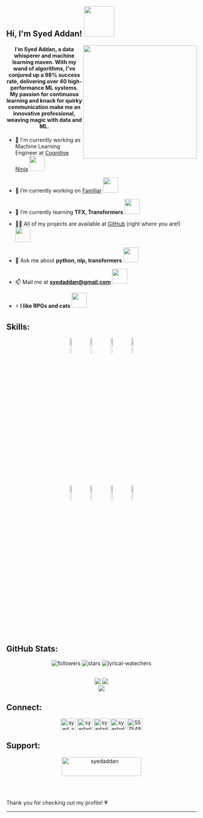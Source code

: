 <h2> Hi, I'm Syed Addan! <img src="https://media.giphy.com/media/TOIFYQrQvZbLzeRUiF/giphy.gif" width="80"></h2>
<img align='right' src="https://media.giphy.com/media/ZEUODEtQiUZWGg6IHR/giphy.gif" width="300">
<h4 align="center">I'm Syed Addan, a data whisperer and machine learning maven. With my wand of algorithms, I've conjured up a 98% success rate, delivering over 40 high-performance ML systems. My passion for continuous learning and knack for quirky communication make me an innovative professional, weaving magic with data and ML.</h4>


- 💼 I'm currently working as Machine Learning Engineer at [Cognitive Ninja](https://www.linkedin.com/company/cognitiveninja) <img src="https://media.giphy.com/media/DGQSuVt6gqSZ3SGiO1/giphy.gif" width="40">

- 🔭 I’m currently working on [Familiar](https://github.com/SyedAddan/familiar) <img src="https://media.giphy.com/media/idXKBFevLVjU67jBLa/giphy.gif" width="40">

- 🌱 I’m currently learning **TFX, Transformers** <img src="https://media.giphy.com/media/CE7mCYe9kqwrpvlOj0/giphy.gif" width="40">

- 👨‍💻 All of my projects are available at [GitHub](https://github.com/SyedAddan) (right where you are!) <img src="https://media.giphy.com/media/j0HjChGV0J44KrrlGv/giphy.gif" width="40">

- 💬 Ask me about **python, nlp, transformers** <img src="https://media.giphy.com/media/gLFEUVlLAjabfwJEPX/giphy.gif" width="40">

- 📫 Mail me at **syedaddan@gmail.com** <img src="https://media.giphy.com/media/uWEesgiJUlQVQAc1xe/giphy.gif" width="40">

- ⚡ **I like RPGs and cats** <img src="https://media.giphy.com/media/S5oIIeRIVZ1qHdheGM/giphy.gif" width="40">

<h2> Skills: </h2>
<div align="Center">
  <code><img width="10%" src="https://www.vectorlogo.zone/logos/python/python-icon.svg"></code>
  <code><img width="10%" src="https://www.vectorlogo.zone/logos/pytorch/pytorch-icon.svg"></code>
  <code><img width="10%" src="https://www.vectorlogo.zone/logos/tensorflow/tensorflow-icon.svg"></code>
  <code><img width="10%" src="https://www.vectorlogo.zone/logos/numpy/numpy-icon.svg"></code>
  <br />
  <code><img width="10%" src="https://www.vectorlogo.zone/logos/jupyter/jupyter-icon.svg"></code>
  <code><img width="10%" src="https://www.vectorlogo.zone/logos/visualstudio_code/visualstudio_code-icon.svg"></code>
  <code><img width="10%" src="https://www.vectorlogo.zone/logos/gnu_bash/gnu_bash-icon.svg"></code>
  <code><img width="10%" src="https://www.vectorlogo.zone/logos/canva/canva-icon.svg"></code>
</div>


<h2> GitHub Stats: </h2>
<p align="center">
  <img src="https://img.shields.io/github/followers/syedaddan?style=flat" alt="followers"/> 
  <img src="https://img.shields.io/github/stars/syedaddan?style=flat" alt="stars">
  <img src="https://img.shields.io/github/watchers/syedaddan/lyrical?style=flat" alt="lyrical-watechers">
</p>
<br>
<div align="center">
  <img src="https://github-readme-stats.vercel.app/api?username=syedaddan&show_icons=true"/>
  <img src="https://github-readme-stats.vercel.app/api/top-langs?username=syedaddan&layout=donut"/>
</div>
<div align="center">
  <img src="https://github-readme-streak-stats.herokuapp.com/?user=syedaddan"/>
</div>


<h2 align="left">Connect:</h2>
<p align="center">
<a href="https://twitter.com/syed_addan" target="blank"><img align="center" src="https://raw.githubusercontent.com/rahuldkjain/github-profile-readme-generator/master/src/images/icons/Social/twitter.svg" alt="syed_addan" height="30" width="40" /></a>
<a href="https://linkedin.com/in/syedaddan" target="blank"><img align="center" src="https://raw.githubusercontent.com/rahuldkjain/github-profile-readme-generator/master/src/images/icons/Social/linked-in-alt.svg" alt="syedaddan" height="30" width="40" /></a>
<a href="https://kaggle.com/syedaddan" target="blank"><img align="center" src="https://raw.githubusercontent.com/rahuldkjain/github-profile-readme-generator/master/src/images/icons/Social/kaggle.svg" alt="syedaddan" height="30" width="40" /></a>
<a href="https://instagram.com/syedaddan" target="blank"><img align="center" src="https://raw.githubusercontent.com/rahuldkjain/github-profile-readme-generator/master/src/images/icons/Social/instagram.svg" alt="syedaddan" height="30" width="40" /></a>
<a href="https://discord.gg/557548825154420737" target="blank"><img align="center" src="https://raw.githubusercontent.com/rahuldkjain/github-profile-readme-generator/master/src/images/icons/Social/discord.svg" alt="557548825154420737" height="30" width="40" /></a>
</p>

<h2 align="left">Support:</h2>
<p align="center"><a href="https://www.buymeacoffee.com/syedaddan"> <img align="center" src="https://cdn.buymeacoffee.com/buttons/v2/default-yellow.png" height="50" width="210" alt="syedaddan" /></a></p><br><br>

<p>Thank you for checking out my profile! 💗</p>

---
